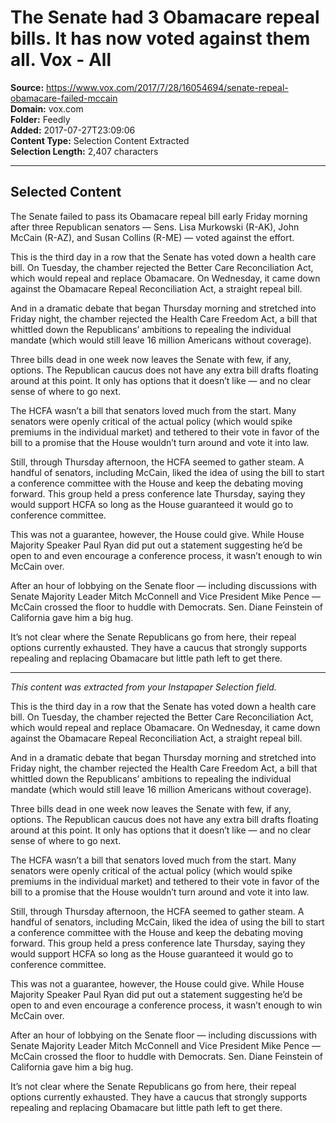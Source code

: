 # The Senate had 3 Obamacare repeal bills. It has now voted against them all. Vox - All

**Source:** https://www.vox.com/2017/7/28/16054694/senate-repeal-obamacare-failed-mccain  
**Domain:** vox.com  
**Folder:** Feedly  
**Added:** 2017-07-27T23:09:06  
**Content Type:** Selection Content Extracted  
**Selection Length:** 2,407 characters  


---

## Selected Content

The Senate failed to pass its Obamacare repeal bill early Friday morning after three Republican senators — Sens. Lisa Murkowski (R-AK), John McCain (R-AZ), and Susan Collins (R-ME) — voted against the effort.

This is the third day in a row that the Senate has voted down a health care bill. On Tuesday, the chamber rejected the Better Care Reconciliation Act, which would repeal and replace Obamacare. On Wednesday, it came down against the Obamacare Repeal Reconciliation Act, a straight repeal bill.

And in a dramatic debate that began Thursday morning and stretched into Friday night, the chamber rejected the Health Care Freedom Act, a bill that whittled down the Republicans’ ambitions to repealing the individual mandate (which would still leave 16 million Americans without coverage).

Three bills dead in one week now leaves the Senate with few, if any, options. The Republican caucus does not have any extra bill drafts floating around at this point. It only has options that it doesn’t like — and no clear sense of where to go next.

The HCFA wasn’t a bill that senators loved much from the start. Many senators were openly critical of the actual policy (which would spike premiums in the individual market) and tethered to their vote in favor of the bill to a promise that the House wouldn’t turn around and vote it into law.

Still, through Thursday afternoon, the HCFA seemed to gather steam. A handful of senators, including McCain, liked the idea of using the bill to start a conference committee with the House and keep the debating moving forward. This group held a press conference late Thursday, saying they would support HCFA so long as the House guaranteed it would go to conference committee.

This was not a guarantee, however, the House could give. While House Majority Speaker Paul Ryan did put out a statement suggesting he’d be open to and even encourage a conference process, it wasn’t enough to win McCain over.

After an hour of lobbying on the Senate floor — including discussions with Senate Majority Leader Mitch McConnell and Vice President Mike Pence — McCain crossed the floor to huddle with Democrats. Sen. Diane Feinstein of California gave him a big hug.

It’s not clear where the Senate Republicans go from here, their repeal options currently exhausted. They have a caucus that strongly supports repealing and replacing Obamacare but little path left to get there.

---

*This content was extracted from your Instapaper Selection field.*

This is the third day in a row that the Senate has voted down a health care bill. On Tuesday, the chamber rejected the Better Care Reconciliation Act, which would repeal and replace Obamacare. On Wednesday, it came down against the Obamacare Repeal Reconciliation Act, a straight repeal bill.

And in a dramatic debate that began Thursday morning and stretched into Friday night, the chamber rejected the Health Care Freedom Act, a bill that whittled down the Republicans’ ambitions to repealing the individual mandate (which would still leave 16 million Americans without coverage).

Three bills dead in one week now leaves the Senate with few, if any, options. The Republican caucus does not have any extra bill drafts floating around at this point. It only has options that it doesn’t like — and no clear sense of where to go next.

The HCFA wasn’t a bill that senators loved much from the start. Many senators were openly critical of the actual policy (which would spike premiums in the individual market) and tethered to their vote in favor of the bill to a promise that the House wouldn’t turn around and vote it into law.

Still, through Thursday afternoon, the HCFA seemed to gather steam. A handful of senators, including McCain, liked the idea of using the bill to start a conference committee with the House and keep the debating moving forward. This group held a press conference late Thursday, saying they would support HCFA so long as the House guaranteed it would go to conference committee.

This was not a guarantee, however, the House could give. While House Majority Speaker Paul Ryan did put out a statement suggesting he’d be open to and even encourage a conference process, it wasn’t enough to win McCain over.

After an hour of lobbying on the Senate floor — including discussions with Senate Majority Leader Mitch McConnell and Vice President Mike Pence — McCain crossed the floor to huddle with Democrats. Sen. Diane Feinstein of California gave him a big hug.

It’s not clear where the Senate Republicans go from here, their repeal options currently exhausted. They have a caucus that strongly supports repealing and replacing Obamacare but little path left to get there.

